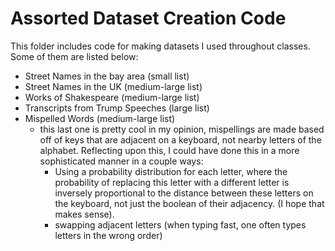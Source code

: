 # Assorted Dataset Creation Code

This folder includes code for making datasets I used throughout classes. Some of them are listed below:

- Street Names in the bay area (small list)
- Street Names in the UK (medium-large list)
- Works of Shakespeare (medium-large list)
- Transcripts from Trump Speeches (large list)
- Mispelled Words (medium-large list)
    - this last one is pretty cool in my opinion, mispellings are made based off of keys that are adjacent on a keyboard, not nearby letters of the alphabet. Reflecting upon this, I could have done this in a more sophisticated manner in a couple ways:
        - Using a probability distribution for each letter, where the probability of replacing this letter with a different letter is inversely proportional to the distance between these letters on the keyboard, not just the boolean of their adjacency.  (I hope that makes sense).
        - swapping adjacent letters (when typing fast, one often types letters in the wrong order)